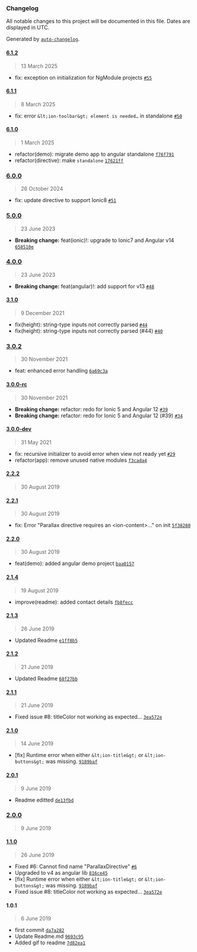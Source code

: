 ### Changelog

All notable changes to this project will be documented in this file. Dates are displayed in UTC.

Generated by [`auto-changelog`](https://github.com/CookPete/auto-changelog).

#### [6.1.2](https://github.com/RaschidJFR/ionic-header-parallax/compare/6.1.1...6.1.2)

> 13 March 2025

- fix: exception on initialization for NgModule projects [`#55`](https://github.com/RaschidJFR/ionic-header-parallax/pull/55)

#### [6.1.1](https://github.com/RaschidJFR/ionic-header-parallax/compare/6.1.0...6.1.1)

> 8 March 2025

- fix: error `&lt;ion-toolbar&gt; element is needed…` in standalone [`#50`](https://github.com/RaschidJFR/ionic-header-parallax/issues/50)

#### [6.1.0](https://github.com/RaschidJFR/ionic-header-parallax/compare/6.0.0...6.1.0)

> 1 March 2025

- refactor(demo): migrate demo app to angular standalone [`f76f791`](https://github.com/RaschidJFR/ionic-header-parallax/commit/f76f791050d14170381288e5453368bc2bea73ce)
- refactor(directive): make `standalone` [`17621ff`](https://github.com/RaschidJFR/ionic-header-parallax/commit/17621ffe45da5fd1bbde478bf76bd8e41774199e)

### [6.0.0](https://github.com/RaschidJFR/ionic-header-parallax/compare/5.0.0...6.0.0)

> 26 October 2024

- fix: update directive to support Ionic8 [`#51`](https://github.com/RaschidJFR/ionic-header-parallax/issues/51)

### [5.0.0](https://github.com/RaschidJFR/ionic-header-parallax/compare/4.0.0...5.0.0)

> 23 June 2023

- **Breaking change:** feat(ionic)!: upgrade to Ionic7 and Angular v14 [`658510e`](https://github.com/RaschidJFR/ionic-header-parallax/commit/658510eeca9c2d38f0ca93b6c384a40c4eacb62b)

### [4.0.0](https://github.com/RaschidJFR/ionic-header-parallax/compare/3.1.0...4.0.0)

> 23 June 2023

- **Breaking change:** feat(angular)!: add support for v13 [`#48`](https://github.com/RaschidJFR/ionic-header-parallax/pull/48)

#### [3.1.0](https://github.com/RaschidJFR/ionic-header-parallax/compare/3.0.2...3.1.0)

> 9 December 2021

- fix(height): string-type inputs not correctly parsed [`#44`](https://github.com/RaschidJFR/ionic-header-parallax/pull/44)
- fix(height): string-type inputs not correctly parsed (#44) [`#40`](https://github.com/RaschidJFR/ionic-header-parallax/issues/40)

### [3.0.2](https://github.com/RaschidJFR/ionic-header-parallax/compare/3.0.0-rc...3.0.2)

> 30 November 2021

- feat: enhanced error handling [`6a69c3a`](https://github.com/RaschidJFR/ionic-header-parallax/commit/6a69c3a998f507f205a7a00e6fbc670e2bc12bb1)

#### [3.0.0-rc](https://github.com/RaschidJFR/ionic-header-parallax/compare/3.0.0-dev...3.0.0-rc)

> 30 November 2021

- **Breaking change:** refactor: redo for Ionic 5 and Angular 12 [`#39`](https://github.com/RaschidJFR/ionic-header-parallax/pull/39)
- **Breaking change:** refactor: redo for Ionic 5 and Angular 12 (#39) [`#34`](https://github.com/RaschidJFR/ionic-header-parallax/issues/34)

#### [3.0.0-dev](https://github.com/RaschidJFR/ionic-header-parallax/compare/2.2.2...3.0.0-dev)

> 31 May 2021

- fix: recursive initializer to avoid error when view not ready yet [`#29`](https://github.com/RaschidJFR/ionic-header-parallax/pull/29)
- refactor(app): remove unused native modules [`f3cada4`](https://github.com/RaschidJFR/ionic-header-parallax/commit/f3cada48e7bdcf1334f3d9cb991b16758f252474)

#### [2.2.2](https://github.com/RaschidJFR/ionic-header-parallax/compare/2.2.1...2.2.2)

> 30 August 2019

#### [2.2.1](https://github.com/RaschidJFR/ionic-header-parallax/compare/2.2.0...2.2.1)

> 30 August 2019

- fix: Error "Parallax directive requires an &lt;ion-content&gt;..." on init [`5f38280`](https://github.com/RaschidJFR/ionic-header-parallax/commit/5f38280f0f81ba4cd5a9699362eb47f29432fc67)

#### [2.2.0](https://github.com/RaschidJFR/ionic-header-parallax/compare/2.1.4...2.2.0)

> 30 August 2019

- feat(demo): added angular demo project [`baa0157`](https://github.com/RaschidJFR/ionic-header-parallax/commit/baa0157ed83050bc134a4d9c04a37b41f9d66e4c)

#### [2.1.4](https://github.com/RaschidJFR/ionic-header-parallax/compare/2.1.3...2.1.4)

> 19 August 2019

- improve(readme): added contact details [`fb8fecc`](https://github.com/RaschidJFR/ionic-header-parallax/commit/fb8fecc37ef240420988be9a9afae6c02e0ba7c9)

#### [2.1.3](https://github.com/RaschidJFR/ionic-header-parallax/compare/2.1.2...2.1.3)

> 26 June 2019

- Updated Readme [`e1ff8b5`](https://github.com/RaschidJFR/ionic-header-parallax/commit/e1ff8b544763a06e25b43e59669af8958f3b6978)

#### [2.1.2](https://github.com/RaschidJFR/ionic-header-parallax/compare/2.1.1...2.1.2)

> 21 June 2019

- Updated Readme [`68f27bb`](https://github.com/RaschidJFR/ionic-header-parallax/commit/68f27bb50eb64434464bd22d42f98398dee865c9)

#### [2.1.1](https://github.com/RaschidJFR/ionic-header-parallax/compare/2.1.0...2.1.1)

> 21 June 2019

- Fixed issue #8: titleColor not working as expected... [`3ea572e`](https://github.com/RaschidJFR/ionic-header-parallax/commit/3ea572e11544e591b816cc66a1ddd998316a02e2)

#### [2.1.0](https://github.com/RaschidJFR/ionic-header-parallax/compare/2.0.1...2.1.0)

> 14 June 2019

- [fix] Runtime error when either `&lt;ion-title&gt;` or `&lt;ion-buttons&gt;` was missing. [`9189baf`](https://github.com/RaschidJFR/ionic-header-parallax/commit/9189baf3b5ff5bb46c845576a3ab2c38fece2c64)

#### [2.0.1](https://github.com/RaschidJFR/ionic-header-parallax/compare/2.0.0...2.0.1)

> 9 June 2019

- Readme editted [`de13fbd`](https://github.com/RaschidJFR/ionic-header-parallax/commit/de13fbd92b5628d7a002dd09f45fcec4cb202058)

### [2.0.0](https://github.com/RaschidJFR/ionic-header-parallax/compare/1.1.0...2.0.0)

> 9 June 2019

#### [1.1.0](https://github.com/RaschidJFR/ionic-header-parallax/compare/1.0.1...1.1.0)

> 26 June 2019

- Fixed #6: Cannot find name "ParallaxDirective" [`#6`](https://github.com/RaschidJFR/ionic-header-parallax/issues/6)
- Upgraded to v4 as angular lib [`816ce45`](https://github.com/RaschidJFR/ionic-header-parallax/commit/816ce45a6fd8ba5d2d15204e3acde12b635529f5)
- [fix] Runtime error when either `&lt;ion-title&gt;` or `&lt;ion-buttons&gt;` was missing. [`9189baf`](https://github.com/RaschidJFR/ionic-header-parallax/commit/9189baf3b5ff5bb46c845576a3ab2c38fece2c64)
- Fixed issue #8: titleColor not working as expected... [`3ea572e`](https://github.com/RaschidJFR/ionic-header-parallax/commit/3ea572e11544e591b816cc66a1ddd998316a02e2)

#### 1.0.1

> 6 June 2019

- first commit [`da7a282`](https://github.com/RaschidJFR/ionic-header-parallax/commit/da7a282187d7c32108bf342820e0282f1e0f25d7)
- Update Readme.md [`9693c95`](https://github.com/RaschidJFR/ionic-header-parallax/commit/9693c9520ae1137e0878657f2f0b4d6eae77ab1a)
- Added gif to readme [`7d82ea1`](https://github.com/RaschidJFR/ionic-header-parallax/commit/7d82ea190718e252718260cccb29f51b03a91156)
